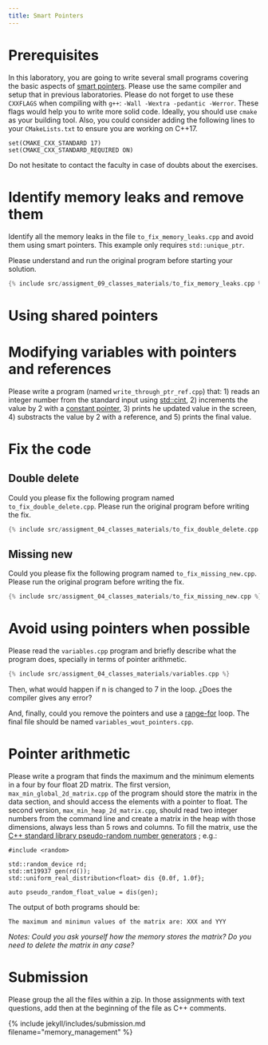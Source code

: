 ```yaml
---
title: Smart Pointers
---
```


# Prerequisites

In this laboratory, you are going to write several small programs covering the
basic aspects of [smart pointers](https://en.cppreference.com/w/cpp/memory).
Please use the same compiler and setup that in previous laboratories. Please do
not forget to use these `CXXFLAGS` when compiling with `g++`: `-Wall -Wextra
-pedantic -Werror`. These flags would help you to write more solid code.
Ideally, you should use `cmake` as your building tool. Also, you could consider
adding the following lines to your `CMakeLists.txt` to ensure you are working on
C++17.

```
set(CMAKE_CXX_STANDARD 17)
set(CMAKE_CXX_STANDARD_REQUIRED ON)
```

Do not hesitate to contact the faculty in case of doubts about the exercises.

# Identify memory leaks and remove them

Identify all the memory leaks in the file `to_fix_memory_leaks.cpp` and
avoid them using smart pointers. This example only requires `std::unique_ptr`.

Please understand and run the original program before starting your solution.

```.cpp
{% include src/assigment_09_classes_materials/to_fix_memory_leaks.cpp %}
```

# Using shared pointers



# Modifying variables with pointers and references

Please write a program (named `write_through_ptr_ref.cpp`) that: 1) reads an integer
number from the standard input using
[std::cint](https://en.cppreference.com/w/cpp/io/cin), 2) increments the value
by 2 with a [constant pointer](https://en.cppreference.com/w/cpp/language/pointer), 3)
prints he updated value in the screen, 4) substracts the value by 2 with a reference, and
5) prints the final value.

# Fix the code


## Double delete

Could you please fix the following program named `to_fix_double_delete.cpp`.
Please run the original program before writing the fix.

```.cpp
{% include src/assigment_04_classes_materials/to_fix_double_delete.cpp %}
```

## Missing new

Could you please fix the following program named `to_fix_missing_new.cpp`.
Please run the original program before writing the fix.

```.cpp
{% include src/assigment_04_classes_materials/to_fix_missing_new.cpp %}
```

# Avoid using pointers when possible

Please read the `variables.cpp` program and briefly describe what the program does, specially
in terms of pointer arithmetic.

```.cpp
{% include src/assigment_04_classes_materials/variables.cpp %}
```

Then, what would happen if n is changed to 7 in the loop. ¿Does the compiler
gives any error?

And, finally, could you remove the pointers and use a
[range-for](https://en.cppreference.com/w/cpp/language/range-for) loop. The final
file should be named `variables_wout_pointers.cpp`.

# Pointer arithmetic

Please write a program that finds the maximum and the minimum elements in a
four by four float 2D matrix. The first version, `max_min_global_2d_matrix.cpp`
of the program should store the matrix in the data section, and should access
the elements with a pointer to float. The second version,
`max_min_heap_2d_matrix.cpp`,  should read two integer numbers from the command
line and create a matrix in the heap with those dimensions, always less than 5
rows and columns. To fill the matrix, use the [C++ standard library
pseudo-random number
generators](https://en.cppreference.com/w/cpp/numeric/random) ; e.g.:

```
#include <random>

std::random_device rd;
std::mt19937 gen(rd());
std::uniform_real_distribution<float> dis {0.0f, 1.0f};

auto pseudo_random_float_value = dis(gen);
```

The output of both programs should be:

```
The maximum and minimun values of the matrix are: XXX and YYY
```

_Notes: Could you ask yourself how the memory stores the matrix? Do you need to
delete the matrix in any case?_

# Submission

Please group the all the files within a zip. In those assignments with text
questions, add then at the beginning of the file as C++ comments.

{% include jekyll/includes/submission.md filename="memory_management" %}


